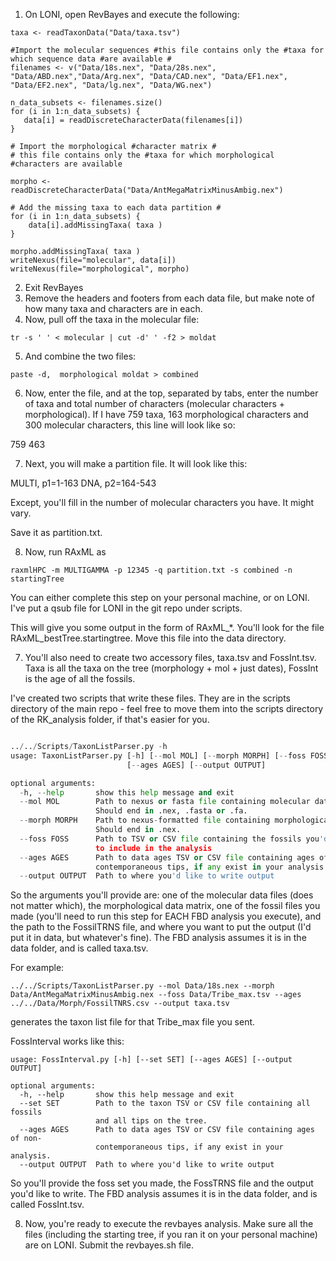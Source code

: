 1. On LONI, open RevBayes and execute the following:

```UNIX
taxa <- readTaxonData("Data/taxa.tsv")

#Import the molecular sequences #this file contains only the #taxa for which sequence data #are available #
filenames <- v("Data/18s.nex", "Data/28s.nex", "Data/ABD.nex","Data/Arg.nex", "Data/CAD.nex", "Data/EF1.nex", "Data/EF2.nex", "Data/lg.nex", "Data/WG.nex")
                                                             
n_data_subsets <- filenames.size()                            
for (i in 1:n_data_subsets) {                                 
   data[i] = readDiscreteCharacterData(filenames[i])
}

# Import the morphological #character matrix #
# this file contains only the #taxa for which morphological #characters are available 

morpho <- readDiscreteCharacterData("Data/AntMegaMatrixMinusAmbig.nex")

# Add the missing taxa to each data partition #
for (i in 1:n_data_subsets) {                                 
    data[i].addMissingTaxa( taxa )
}
       
morpho.addMissingTaxa( taxa )
writeNexus(file="molecular", data[i])
writeNexus(file="morphological", morpho)

```

2. Exit RevBayes
3. Remove the headers and footers from each data file, but make note of how many taxa and characters are in each.
4. Now, pull off the taxa in the molecular file:

```
tr -s ' ' < molecular | cut -d' ' -f2 > moldat
```

5. And combine the two files:
```
paste -d,  morphological moldat > combined
```
6. Now, enter the file, and at the top, separated by tabs, enter the number of taxa and total number of characters (molecular characters + morphological). If I have 759 taxa, 163 morphological characters and 300 molecular characters, this line will look like so:

759   463

7. Next, you will make a partition file. It will look like this:

MULTI, p1=1-163
DNA, p2=164-543

Except, you'll fill in the number of molecular characters you have. It might vary.

Save it as partition.txt.

8. Now, run RAxML as 

```
raxmlHPC -m MULTIGAMMA -p 12345 -q partition.txt -s combined -n startingTree
```

You can either complete this step on your personal machine, or on LONI. I've put a qsub file for LONI in the git repo under scripts.

This will give you some output in the form of RAxML_*. You'll look for the file RAxML_bestTree.startingtree. Move this file into the data directory. 

7. You'll also need to create two accessory files, taxa.tsv and FossInt.tsv. Taxa is all the taxa on the tree (morphology + mol + just dates), FossInt is the age of all the fossils.

I've created two scripts that write these files. They are in the scripts directory of the main repo - feel free to move them into the scripts directory of the RK_analysis folder, if that's easier for you. 

```python

../../Scripts/TaxonListParser.py -h
usage: TaxonListParser.py [-h] [--mol MOL] [--morph MORPH] [--foss FOSS]
                          [--ages AGES] [--output OUTPUT]

optional arguments:
  -h, --help       show this help message and exit
  --mol MOL        Path to nexus or fasta file containing molecular data.
                   Should end in .nex, .fasta or .fa.
  --morph MORPH    Path to nexus-formatted file containing morphological data.
                   Should end in .nex.
  --foss FOSS      Path to TSV or CSV file containing the fossils you'd like
                   to include in the analysis
  --ages AGES      Path to data ages TSV or CSV file containing ages of non-
                   contemporaneous tips, if any exist in your analysis.
  --output OUTPUT  Path to where you'd like to write output

```

So the arguments you'll provide are: one of the molecular data files (does not matter which), the morphological data matrix, one of the fossil files you made (you'll need to run this step for EACH FBD analysis you execute), and the path to the FossilTRNS file, and where you want to put the output (I'd put it in data, but whatever's fine). The FBD analysis assumes it is in the data folder, and is called taxa.tsv.

For example: 

```
../../Scripts/TaxonListParser.py --mol Data/18s.nex --morph Data/AntMegaMatrixMinusAmbig.nex --foss Data/Tribe_max.tsv --ages ../../Data/Morph/FossilTNRS.csv --output taxa.tsv
```

generates the taxon list file for that Tribe_max file you sent.

FossInterval works like this:

```
usage: FossInterval.py [-h] [--set SET] [--ages AGES] [--output OUTPUT]

optional arguments:
  -h, --help       show this help message and exit
  --set SET        Path to the taxon TSV or CSV file containing all fossils
                   and all tips on the tree.
  --ages AGES      Path to data ages TSV or CSV file containing ages of non-
                   contemporaneous tips, if any exist in your analysis.
  --output OUTPUT  Path to where you'd like to write output
```
  
 So you'll provide the foss set you made, the FossTRNS file and the output you'd like to write. The FBD analysis assumes it is in the data folder, and is called FossInt.tsv.
 
 
8. Now, you're ready to execute the revbayes analysis. Make sure all the files (including the starting tree, if you ran it on your personal machine) are on LONI. Submit the revbayes.sh file.



